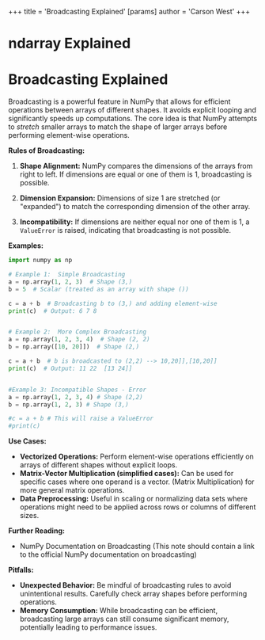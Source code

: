 +++
 title = 'Broadcasting Explained'
[params]
	author = 'Carson West'
+++
# ndarray Explained
# Broadcasting Explained 
Broadcasting is a powerful feature in NumPy that allows for efficient operations between arrays of different shapes.  It avoids explicit looping and significantly speeds up computations.  The core idea is that NumPy attempts to *stretch* smaller arrays to match the shape of larger arrays before performing element-wise operations.

**Rules of Broadcasting:**

1. **Shape Alignment:** NumPy compares the dimensions of the arrays from right to left.  If dimensions are equal or one of them is 1, broadcasting is possible.

2. **Dimension Expansion:** Dimensions of size 1 are stretched (or "expanded") to match the corresponding dimension of the other array.

3. **Incompatibility:** If dimensions are neither equal nor one of them is 1,  a `ValueError` is raised, indicating that broadcasting is not possible.


**Examples:**

```python
import numpy as np

# Example 1:  Simple Broadcasting
a = np.array(1, 2, 3)  # Shape (3,)
b = 5  # Scalar (treated as an array with shape ())

c = a + b  # Broadcasting b to (3,) and adding element-wise
print(c)  # Output: 6 7 8


# Example 2:  More Complex Broadcasting
a = np.array(1, 2, 3, 4)  # Shape (2, 2)
b = np.array([10, 20]])  # Shape (2,)

c = a + b  # b is broadcasted to (2,2) --> 10,20]],[10,20]]
print(c)  # Output: 11 22  [13 24]]


#Example 3: Incompatible Shapes - Error
a = np.array(1, 2, 3, 4) # Shape (2,2)
b = np.array(1, 2, 3) # Shape (3,)

#c = a + b # This will raise a ValueError
#print(c) 
```

**Use Cases:**

* **Vectorized Operations:**  Perform element-wise operations efficiently on arrays of different shapes without explicit loops.
* **Matrix-Vector Multiplication (simplified cases):**  Can be used for specific cases where one operand is a vector.  (Matrix Multiplication) for more general matrix operations.
* **Data Preprocessing:**  Useful in scaling or normalizing data sets where operations might need to be applied across rows or columns of different sizes.


**Further Reading:**

* NumPy Documentation on Broadcasting  (This note should contain a link to the official NumPy documentation on broadcasting)

**Pitfalls:**

* **Unexpected Behavior:** Be mindful of broadcasting rules to avoid unintentional results. Carefully check array shapes before performing operations.
* **Memory Consumption:** While broadcasting can be efficient, broadcasting large arrays can still consume significant memory, potentially leading to performance issues.


